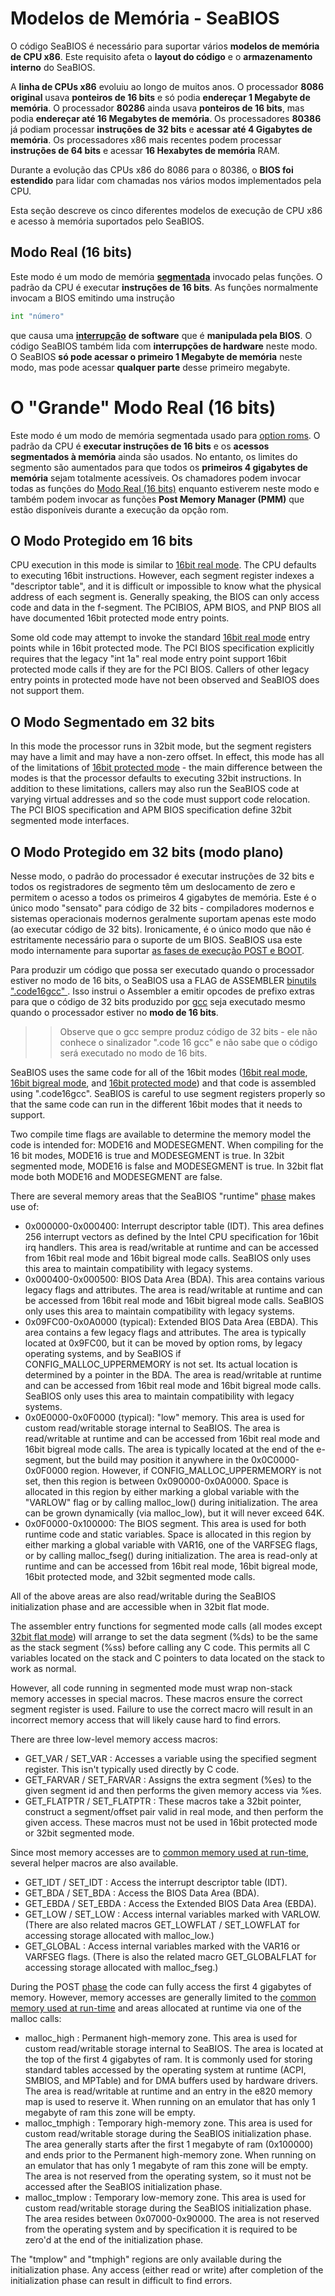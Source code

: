 # Modelos de Memória - SeaBIOS
O código SeaBIOS é necessário para suportar vários **modelos de memória de CPU x86**. Este requisito afeta o **layout do código** e o **armazenamento interno** do SeaBIOS.

A **linha de CPUs x86** evoluiu ao longo de muitos anos. O processador **8086 original** usava **ponteiros de 16 bits** e só podia **endereçar 1 Megabyte de memória**. O processador **80286** ainda usava **ponteiros de 16 bits**, mas podia **endereçar até 16 Megabytes de memória**. Os processadores **80386** já podiam processar **instruções de 32 bits** e **acessar até 4 Gigabytes de memória**. Os processadores x86 mais recentes podem processar **instruções de 64 bits** e acessar **16 Hexabytes de memória** RAM.

Durante a evolução das CPUs x86 do 8086 para o 80386, o **BIOS foi estendido** para lidar com chamadas nos vários modos implementados pela CPU.

Esta seção descreve os cinco diferentes modelos de execução de CPU x86 e acesso à memória suportados pelo SeaBIOS.

## Modo Real (16 bits)

Este modo é um modo de memória [**segmentada**](http://en.wikipedia.org/wiki/Memory_segmentation) invocado pelas funções. O padrão da CPU é executar **instruções de 16 bits**. As funções normalmente invocam a BIOS emitindo uma instrução 
```asm
int "número"
```
que causa uma [**interrupção**](http://en.wikipedia.org/wiki/Interrupt) **de software** que é **manipulada pela BIOS**. O código SeaBIOS também lida com **interrupções de hardware** neste modo. O SeaBIOS **só pode acessar o primeiro 1 Megabyte de memória** neste modo, mas pode acessar **qualquer parte** desse primeiro megabyte.

# O "Grande" Modo Real (16 bits)

Este modo é um modo de memória segmentada usado para [option roms](http://en.wikipedia.org/wiki/Option_ROM). O padrão da CPU é **executar instruções de 16 bits** e os **acessos segmentados à memória** ainda são usados. No entanto, os limites do segmento são aumentados para que todos os **primeiros 4 gigabytes de memória** sejam totalmente acessíveis. Os chamadores podem invocar todas as funções do [Modo Real (16 bits)](#Modo_Real_(16_bits)) enquanto estiverem neste modo e também podem invocar as funções **Post Memory Manager (PMM)** que estão disponíveis durante a execução da opção rom.

## O Modo Protegido em 16 bits


CPU execution in this mode is similar to [16bit real mode](#16bit_real_mode). The CPU defaults to executing 16bit instructions. However, each segment register indexes a "descriptor table", and it is difficult or impossible to know what the physical address of each segment is. Generally speaking, the BIOS can only access code and data in the f-segment. The PCIBIOS, APM BIOS, and PNP BIOS all have documented 16bit protected mode entry points.

Some old code may attempt to invoke the standard [16bit real mode](#16bit_real_mode) entry points while in 16bit protected mode. The PCI BIOS specification explicitly requires that the legacy "int 1a" real mode entry point support 16bit protected mode calls if they are for the PCI BIOS. Callers of other legacy entry points in protected mode have not been observed and SeaBIOS does not support them.

## O Modo Segmentado em 32 bits

In this mode the processor runs in 32bit mode, but the segment registers may have a limit and may have a non-zero offset. In effect, this mode has all of the limitations of [16bit protected mode](#16bit_protected_mode) - the main difference between the modes is that the processor defaults to executing 32bit instructions. In addition to these limitations, callers may also run the SeaBIOS code at varying virtual addresses and so the code must support code relocation. The PCI BIOS specification and APM BIOS specification define 32bit segmented mode interfaces.

## O Modo Protegido em 32 bits (modo plano)

Nesse modo, o padrão do processador é executar instruções de 32 bits e todos os registradores de segmento têm um deslocamento de zero e permitem o acesso a todos os primeiros 4 gigabytes de memória. Este é o único modo "sensato" para código de 32 bits - compiladores modernos e sistemas operacionais modernos geralmente suportam apenas este modo (ao executar código de 32 bits). Ironicamente, é o único modo que não é estritamente necessário para o suporte de um BIOS. SeaBIOS usa este modo internamente para suportar [as fases de execução POST e BOOT](https://seabios.org/Execution_and_code_flow "Execution and code flow").

Para produzir um código que possa ser executado quando o processador estiver no modo de 16 bits, o SeaBIOS usa a FLAG de ASSEMBLER [binutils ".code16gcc" ](http://en.wikipedia.org/wiki/GNU_Binutils) . Isso instrui o Assembler a emitir opcodes de prefixo extras para que o código de 32 bits produzido por [gcc](http://en.wikipedia.org/wiki/GNU_Compiler_Collection) seja executado mesmo quando o processador estiver no **modo de 16 bits**. 
>> Observe que o gcc sempre produz código de 32 bits - ele não conhece o sinalizador ".code 16 gcc" e não sabe que o código será executado no modo de 16 bits.

SeaBIOS uses the same code for all of the 16bit modes ([16bit real mode](#16bit_real_mode), [16bit bigreal mode](#16bit_bigreal_mode), and [16bit protected mode](#16bit_protected_mode)) and that code is assembled using ".code16gcc". SeaBIOS is careful to use segment registers properly so that the same code can run in the different 16bit modes that it needs to support.

Two compile time flags are available to determine the memory model the code is intended for: MODE16 and MODESEGMENT. When compiling for the 16 bit modes, MODE16 is true and MODESEGMENT is true. In 32bit segmented mode, MODE16 is false and MODESEGMENT is true. In 32bit flat mode both MODE16 and MODESEGMENT are false.

There are several memory areas that the SeaBIOS "runtime" [phase](https://seabios.org/Execution_and_code_flow "Execution and code flow") makes use of:

*   0x000000-0x000400: Interrupt descriptor table (IDT). This area defines 256 interrupt vectors as defined by the Intel CPU specification for 16bit irq handlers. This area is read/writable at runtime and can be accessed from 16bit real mode and 16bit bigreal mode calls. SeaBIOS only uses this area to maintain compatibility with legacy systems.
*   0x000400-0x000500: BIOS Data Area (BDA). This area contains various legacy flags and attributes. The area is read/writable at runtime and can be accessed from 16bit real mode and 16bit bigreal mode calls. SeaBIOS only uses this area to maintain compatibility with legacy systems.
*   0x09FC00-0x0A0000 (typical): Extended BIOS Data Area (EBDA). This area contains a few legacy flags and attributes. The area is typically located at 0x9FC00, but it can be moved by option roms, by legacy operating systems, and by SeaBIOS if CONFIG_MALLOC_UPPERMEMORY is not set. Its actual location is determined by a pointer in the BDA. The area is read/writable at runtime and can be accessed from 16bit real mode and 16bit bigreal mode calls. SeaBIOS only uses this area to maintain compatibility with legacy systems.
*   0x0E0000-0x0F0000 (typical): "low" memory. This area is used for custom read/writable storage internal to SeaBIOS. The area is read/writable at runtime and can be accessed from 16bit real mode and 16bit bigreal mode calls. The area is typically located at the end of the e-segment, but the build may position it anywhere in the 0x0C0000-0x0F0000 region. However, if CONFIG_MALLOC_UPPERMEMORY is not set, then this region is between 0x090000-0x0A0000. Space is allocated in this region by either marking a global variable with the "VARLOW" flag or by calling malloc_low() during initialization. The area can be grown dynamically (via malloc_low), but it will never exceed 64K.
*   0x0F0000-0x100000: The BIOS segment. This area is used for both runtime code and static variables. Space is allocated in this region by either marking a global variable with VAR16, one of the VARFSEG flags, or by calling malloc_fseg() during initialization. The area is read-only at runtime and can be accessed from 16bit real mode, 16bit bigreal mode, 16bit protected mode, and 32bit segmented mode calls.

All of the above areas are also read/writable during the SeaBIOS initialization phase and are accessible when in 32bit flat mode.

The assembler entry functions for segmented mode calls (all modes except [32bit flat mode](#32bit_flat_mode)) will arrange to set the data segment (%ds) to be the same as the stack segment (%ss) before calling any C code. This permits all C variables located on the stack and C pointers to data located on the stack to work as normal.

However, all code running in segmented mode must wrap non-stack memory accesses in special macros. These macros ensure the correct segment register is used. Failure to use the correct macro will result in an incorrect memory access that will likely cause hard to find errors.

There are three low-level memory access macros:

*   GET_VAR / SET_VAR : Accesses a variable using the specified segment register. This isn't typically used directly by C code.
*   GET_FARVAR / SET_FARVAR : Assigns the extra segment (%es) to the given segment id and then performs the given memory access via %es.
*   GET_FLATPTR / SET_FLATPTR : These macros take a 32bit pointer, construct a segment/offset pair valid in real mode, and then perform the given access. These macros must not be used in 16bit protected mode or 32bit segmented mode.

Since most memory accesses are to [common memory used at run-time](#Common_memory_used_at_run-time), several helper macros are also available.

*   GET_IDT / SET_IDT : Access the interrupt descriptor table (IDT).
*   GET_BDA / SET_BDA : Access the BIOS Data Area (BDA).
*   GET_EBDA / SET_EBDA : Access the Extended BIOS Data Area (EBDA).
*   GET_LOW / SET_LOW : Access internal variables marked with VARLOW. (There are also related macros GET_LOWFLAT / SET_LOWFLAT for accessing storage allocated with malloc_low.)
*   GET_GLOBAL : Access internal variables marked with the VAR16 or VARFSEG flags. (There is also the related macro GET_GLOBALFLAT for accessing storage allocated with malloc_fseg.)

During the POST [phase](https://seabios.org/Execution_and_code_flow "Execution and code flow") the code can fully access the first 4 gigabytes of memory. However, memory accesses are generally limited to the [common memory used at run-time](#Common_memory_used_at_run-time) and areas allocated at runtime via one of the malloc calls:

*   malloc_high : Permanent high-memory zone. This area is used for custom read/writable storage internal to SeaBIOS. The area is located at the top of the first 4 gigabytes of ram. It is commonly used for storing standard tables accessed by the operating system at runtime (ACPI, SMBIOS, and MPTable) and for DMA buffers used by hardware drivers. The area is read/writable at runtime and an entry in the e820 memory map is used to reserve it. When running on an emulator that has only 1 megabyte of ram this zone will be empty.
*   malloc_tmphigh : Temporary high-memory zone. This area is used for custom read/writable storage during the SeaBIOS initialization phase. The area generally starts after the first 1 megabyte of ram (0x100000) and ends prior to the Permanent high-memory zone. When running on an emulator that has only 1 megabyte of ram this zone will be empty. The area is not reserved from the operating system, so it must not be accessed after the SeaBIOS initialization phase.
*   malloc_tmplow : Temporary low-memory zone. This area is used for custom read/writable storage during the SeaBIOS initialization phase. The area resides between 0x07000-0x90000. The area is not reserved from the operating system and by specification it is required to be zero'd at the end of the initialization phase.

The "tmplow" and "tmphigh" regions are only available during the initialization phase. Any access (either read or write) after completion of the initialization phase can result in difficult to find errors.
